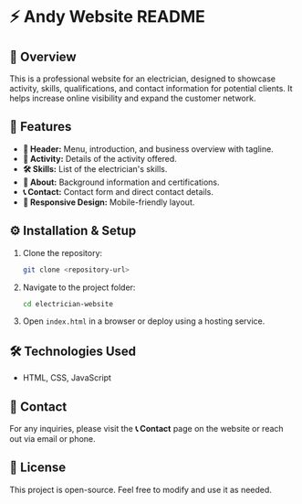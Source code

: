 # ⚡ Andy Website README

## 📝 Overview

This is a professional website for an electrician, designed to showcase activity, skills, qualifications, and contact information for potential clients. It helps increase online visibility and expand the customer network.

## 🚀 Features

- **📌 Header:** Menu, introduction, and business overview with tagline.
- **🔧 Activity:** Details of the activity offered.
- **🛠 Skills:** List of the electrician's skills.
- **📖 About:** Background information and certifications.
- **📞 Contact:** Contact form and direct contact details.
- **📱 Responsive Design:** Mobile-friendly layout.

## ⚙️ Installation & Setup

1. Clone the repository:
   ```bash
   git clone <repository-url>
   ```
2. Navigate to the project folder:
   ```bash
   cd electrician-website
   ```
3. Open `index.html` in a browser or deploy using a hosting service.

## 🛠 Technologies Used

- HTML, CSS, JavaScript

## 📩 Contact

For any inquiries, please visit the **📞 Contact** page on the website or reach out via email or phone.

## 📜 License

This project is open-source. Feel free to modify and use it as needed.




